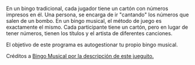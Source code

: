 En un bingo tradicional, cada jugador tiene un cartón con números impresos en él. Una persona, se encarga de ir "cantando" los números que salen de un bombo. En un bingo musical, el método de juego es exactamente el mismo. Cada participante tiene un cartón, pero en lugar
de tener números, tienen los títulos y el artista de diferentes canciones.

El objetivo de este programa es autogestionar tu propio bingo musical.

Créditos a [Bingo Musical por la descripción de este jueguito.](https://bingomusicalparaeventos.com/)
